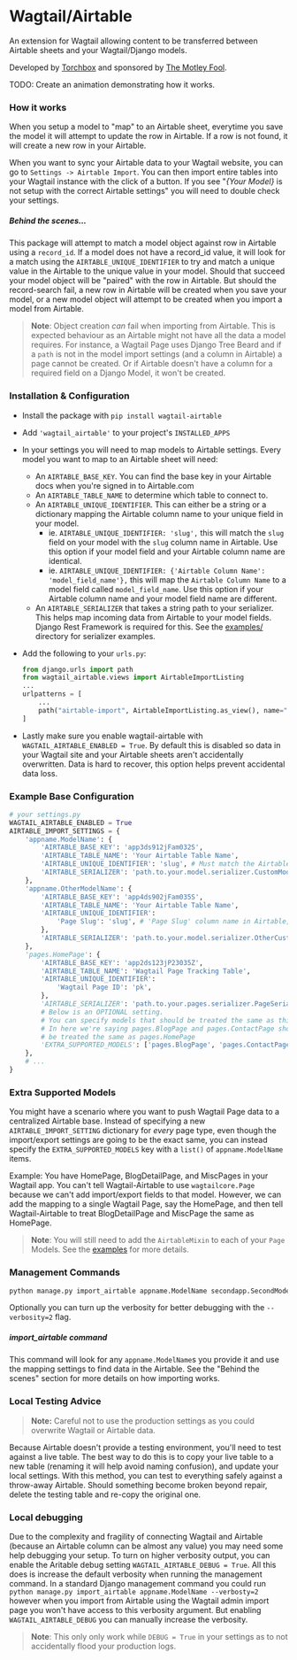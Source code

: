 # Wagtail/Airtable

An extension for Wagtail allowing content to be transferred between Airtable sheets and your Wagtail/Django models.

Developed by [Torchbox](https://torchbox.com/) and sponsored by [The Motley Fool](https://www.fool.com/).

TODO: Create an animation demonstrating how it works.

### How it works

When you setup a model to "map" to an Airtable sheet, everytime you save the model it will attempt to update the row in Airtable. If a row is not found, it will create a new row in your Airtable.

When you want to sync your Airtable data to your Wagtail website, you can go to `Settings -> Airtable Import`. You can then import entire tables into your Wagtail instance with the click of a button. If you see "_{Your Model}_ is not setup with the correct Airtable settings" you will need to double check your settings.

##### Behind the scenes...
This package will attempt to match a model object against row in Airtable using a `record_id`. If a model does not have a record_id value, it will look for a match using the `AIRTABLE_UNIQUE_IDENTIFIER` to try and match a unique value in the Airtable to the unique value in your model. Should that succeed your model object will be "paired" with the row in Airtable. But should the record-search fail, a new row in Airtable will be created when you save your model, or a new model object will attempt to be created when you import a model from Airtable.

> **Note**: Object creation _can_ fail when importing from Airtable. This is expected behaviour as an Airtable might not have all the data a model requires. For instance, a Wagtail Page uses Django Tree Beard and if a `path` is not in the model import settings (and a column in Airtable) a page cannot be created. Or if Airtable doesn't have a column for a required field on a Django Model, it won't be created.

### Installation & Configuration

* Install the package with `pip install wagtail-airtable`
* Add `'wagtail_airtable'` to your project's `INSTALLED_APPS`
* In your settings you will need to map models to Airtable settings. Every model you want to map to an Airtable sheet will need:
    * An `AIRTABLE_BASE_KEY`. You can find the base key in your Airtable docs when you're signed in to Airtable.com
    * An `AIRTABLE_TABLE_NAME` to determine which table to connect to.
    * An `AIRTABLE_UNIQUE_IDENTIFIER`. This can either be a string or a dictionary mapping the Airtable column name to your unique field in your model.
        * ie. `AIRTABLE_UNIQUE_IDENTIFIER: 'slug',` this will match the `slug` field on your model with the `slug` column name in Airtable. Use this option if your model field and your Airtable column name are identical.
        * ie. `AIRTABLE_UNIQUE_IDENTIFIER: {'Airtable Column Name': 'model_field_name'},` this will map the `Airtable Column Name` to a model field called `model_field_name`. Use this option if your Airtable column name and your model field name are different.
    * An `AIRTABLE_SERIALIZER` that takes a string path to your serializer. This helps map incoming data from Airtable to your model fields. Django Rest Framework is required for this. See the [examples/](examples/) directory for serializer examples.
* Add the following to your `urls.py`:
    ```python
    from django.urls import path
    from wagtail_airtable.views import AirtableImportListing
    ...
    urlpatterns = [
        ...
        path("airtable-import", AirtableImportListing.as_view(), name="airtable_import_listing"),
    ]
    ```

* Lastly make sure you enable wagtail-airtable with `WAGTAIL_AIRTABLE_ENABLED = True`. By default this is disabled so data in your Wagtail site and your Airtable sheets aren't accidentally overwritten. Data is hard to recover, this option helps prevent accidental data loss.

### Example Base Configuration

```python
# your settings.py
WAGTAIL_AIRTABLE_ENABLED = True
AIRTABLE_IMPORT_SETTINGS = {
    'appname.ModelName': {
        'AIRTABLE_BASE_KEY': 'app3ds912jFam032S',
        'AIRTABLE_TABLE_NAME': 'Your Airtable Table Name',
        'AIRTABLE_UNIQUE_IDENTIFIER': 'slug', # Must match the Airtable Column name
        'AIRTABLE_SERIALIZER': 'path.to.your.model.serializer.CustomModelSerializer'
    },
    'appname.OtherModelName': {
        'AIRTABLE_BASE_KEY': 'app4ds902jFam035S',
        'AIRTABLE_TABLE_NAME': 'Your Airtable Table Name',
        'AIRTABLE_UNIQUE_IDENTIFIER':
            'Page Slug': 'slug', # 'Page Slug' column name in Airtable, 'slug' field name in Wagtail.
        },
        'AIRTABLE_SERIALIZER': 'path.to.your.model.serializer.OtherCustomModelSerializer'
    },
    'pages.HomePage': {
        'AIRTABLE_BASE_KEY': 'app2ds123jP23035Z',
        'AIRTABLE_TABLE_NAME': 'Wagtail Page Tracking Table',
        'AIRTABLE_UNIQUE_IDENTIFIER':
            'Wagtail Page ID': 'pk',
        },
        'AIRTABLE_SERIALIZER': 'path.to.your.pages.serializer.PageSerializer',
        # Below is an OPTIONAL setting.
        # You can specify models that should be treated the same as this one.
        # In here we're saying pages.BlogPage and pages.ContactPage should
        # be treated the same as pages.HomePage
        'EXTRA_SUPPORTED_MODELS': ['pages.BlogPage', 'pages.ContactPage'],
    },
    # ...
}
```

### Extra Supported Models

You might have a scenario where you want to push Wagtail Page data to a centralized Airtable base. Instead of specifying a new `AIRTABLE_IMPORT_SETTING` dictionary for _every_ page type, even though the import/export settings are going to be the exact same, you can instead specify the `EXTRA_SUPPORTED_MODELS` key with a `list()` of `appname.ModelName` items.

Example: You have HomePage, BlogDetailPage, and MiscPages in your Wagtail app. You can't tell Wagtail-Airtable to use `wagtailcore.Page` because we can't add import/export fields to that model. However, we can add the mapping to a single Wagtail Page, say the HomePage, and then tell Wagtail-Airtable to treat BlogDetailPage and MiscPage the same as HomePage.

> **Note**: You will still need to add the `AirtableMixin` to each of your `Page` Models. See the [examples](examples/) for more details.

### Management Commands

```bash
python manage.py import_airtable appname.ModelName secondapp.SecondModel
```

Optionally you can turn up the verbosity for better debugging with the `--verbosity=2` flag.

##### import_airtable command
This command will look for any `appname.ModelName`s you provide it and use the mapping settings to find data in the Airtable. See the "Behind the scenes" section for more details on how importing works.

### Local Testing Advice

> **Note:** Careful not to use the production settings as you could overwrite Wagtail or Airtable data.

Because Airtable doesn't provide a testing environment, you'll need to test against a live table. The best way to do this is to copy your live table to a new table (renaming it will help avoid naming confusion), and update your local settings. With this method, you can test to everything safely against a throw-away Airtable. Should something become broken beyond repair, delete the testing table and re-copy the original one.

### Local debugging
Due to the complexity and fragility of connecting Wagtail and Airtable (because an Airtable column can be almost any value) you may need some help debugging your setup. To turn on higher verbosity output, you can enable the Aritable debug setting `WAGTAIL_AIRTABLE_DEBUG = True`. All this does is increase the default verbosity when running the management command. In a standard Django management command you could run `python manage.py import_airtable appname.ModelName --verbosty=2` however when you import from Airtable using the Wagtail admin import page you won't have access to this verbosity argument. But enabling `WAGTAIL_AIRTABLE_DEBUG` you can manually increase the verbosity.

> **Note**: This only only work while `DEBUG = True` in your settings as to not accidentally flood your production logs.
